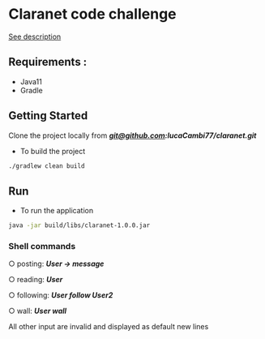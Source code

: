 # Claranet code challenge

[See description](https://github.com/xpeppers/social_networking_kata)

## Requirements : 

* Java11
* Gradle

## Getting Started

Clone the project locally from ***git@github.com:lucaCambi77/claranet.git***

* To build the project 
```bash
./gradlew clean build
```

## Run 

* To run the application 

```bash
java -jar build/libs/claranet-1.0.0.jar
```

### Shell commands

○ posting: ***User -> message***

○ reading: ***User***

○ following: ***User follow User2***

○ wall: ***User wall***

All other input are invalid and displayed as default new lines
